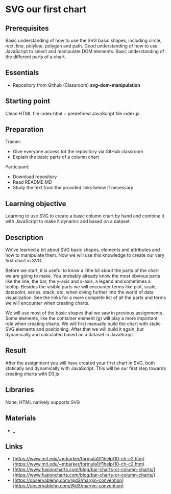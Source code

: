 # SVG our first chart

## Prerequisites

Basic understanding of how to use the SVG basic shapes, including circle, rect, line, polyline, polygon and path.
Good understanding of how to use JavaScript to select and manipulate DOM elements.
Basic understanding of the different parts of a chart.

## Essentials

- Repository from Github (Classroom) **svg-dom-manipulation**

## Starting point

Clean HTML file index.html + predefined JavaScript file index.js

## Preparation

Trainer:

- Give everyone access tot the repository via GitHub classroom
- Explain the basic parts of a column chart

Participant:

- Download repository
- Read README.MD
- Study the text from the provided links below if necessary

## Learning objective

Learning to use SVG to create a basic column chart by hand and combine it with JavaScript to make it dynamic and based on a dataset.

## Description

We&#39;ve learned a bit about SVG basic shapes, elements and attributes and how to manipulate them. Now we will use this knowledge to create our very first chart in SVG.

Before we start, it is useful to know a little bit about the parts of the chart we are going to make. You probably already know the most obvious parts like the line, the bar, the y-axis and x-axis, a legend and sometimes a tooltip. Besides the visible parts we will encounter terms like plot, scale, datapoint, series, stack, etc. when diving further into the world of data visualization. See the links for a more complete list of all the parts and terms we will encounter when creating charts.

We will use most of the basic shapes that we saw in previous assignments. Some elements, like the container element (g) will play a more important role when creating charts. We will first manually build the chart with static SVG elements and positioning. After that we will build it again, but dynamically and calculated based on a dataset in JavaScript.

## Result

After the assignment you will have created your first chart in SVG, both statically and dynamically with JavaScript. This will be our first step towards creating charts with D3.js

## Libraries

None, HTML natively supports SVG

## Materials

- _

## Links

- [https://www.mit.edu/~mbarker/formula1/f1help/10-ch-c2.htm](https://www.mit.edu/~mbarker/formula1/f1help/10-ch-c2.htm)
- [https://www.fusioncharts.com/blog/bar-charts-or-column-charts/](https://www.fusioncharts.com/blog/bar-charts-or-column-charts/)
- [https://observablehq.com/@d3/margin-convention](https://observablehq.com/@d3/margin-convention)